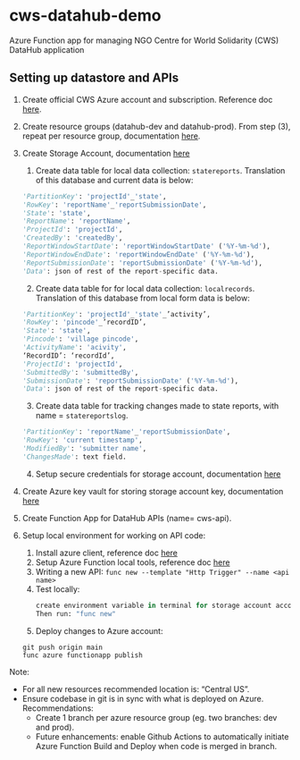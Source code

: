 # cws-datahub-demo
Azure Function app for managing NGO Centre for World Solidarity (CWS) DataHub application


## Setting up datastore and APIs


1.	Create official CWS Azure account and subscription. Reference doc [here](https://learn.microsoft.com/en-us/training/modules/create-an-azure-account). 
2.	Create resource groups (datahub-dev and datahub-prod). From step (3), repeat per resource group, documentation [here](https://learn.microsoft.com/en-us/azure/azure-resource-manager/management/manage-resource-groups-portal).
3.	Create Storage Account, documentation [here](https://learn.microsoft.com/en-us/azure/storage/common/storage-account-create?tabs=azure-portal)
    1.	Create data table for local data collection: `statereports`. Translation of this database and current data is below:


      ```python
      'PartitionKey': 'projectId'_'state',
      'RowKey': 'reportName'_'reportSubmissionDate',
      'State': 'state',
      'ReportName': 'reportName',
      'ProjectId': 'projectId',
      'CreatedBy': 'createdBy',
      'ReportWindowStartDate': 'reportWindowStartDate' ('%Y-%m-%d'),
      'ReportWindowEndDate': 'reportWindowEndDate' ('%Y-%m-%d'),
      'ReportSubmissionDate': 'reportSubmissionDate' ('%Y-%m-%d'),
      'Data': json of rest of the report-specific data.

      ```


    2.	Create data table for for local data collection: `localrecords`. Translation of this database from local form data is below:


      ```python
      'PartitionKey': 'projectId'_'state'_’activity’,
      'RowKey': 'pincode'_’recordID’,
      'State': 'state',
      'Pincode': 'village pincode',
      'ActivityName': 'acivity',
      ‘RecordID’: ‘recordId’,
      'ProjectId': 'projectId',
      'SubmittedBy': 'submittedBy',
      'SubmissionDate': 'reportSubmissionDate' ('%Y-%m-%d'),
      'Data': json of rest of the report-specific data.

      ```
      
      
    3.	Create data table for tracking changes made to state reports, with name = `statereportslog`.

      ```python
      'PartitionKey': 'reportName'_'reportSubmissionDate',
      'RowKey': 'current timestamp',
      'ModifiedBy': 'submitter name',
      'ChangesMade': text field.

      ```

    4.	Setup secure credentials for storage account, documentation [here](https://learn.microsoft.com/en-us/azure/storage/common/storage-account-keys-manage?tabs=azure-portal)
4.	Create Azure key vault for storing storage account key, documentation [here](https://learn.microsoft.com/en-us/azure/key-vault/secrets/quick-create-portal)
5.	Create Function App for DataHub APIs (name= cws-api). 
6.	Setup local environment for working on API code:
    1.	Install azure client, reference doc [here](https://www.google.com/url?sa=t&rct=j&q=&esrc=s&source=web&cd=&cad=rja&uact=8&ved=2ahUKEwitq9zzn7D7AhVhIbcAHdZ9BtgQFnoECBQQAQ&url=https%3A%2F%2Flearn.microsoft.com%2Fen-us%2Fcli%2Fazure%2Finstall-azure-cli&usg=AOvVaw2wU-IOK9bJspNOnFD8Hwz_)
    2. Setup Azure Function local tools, reference doc [here](https://learn.microsoft.com/en-us/azure/azure-functions/functions-run-local?tabs=v4%2Cmacos%2Ccsharp%2Cportal%2Cbash#v2)
    3. Writing a new API: ``func new --template "Http Trigger" --name <api name>``
    4. Test locally: 
        ``` python
        create environment variable in terminal for storage account account key. Name: 'STORAGE_ACCOUNT_KEY'
        Then run: "func new"
        ```
    5. Deploy changes to Azure account: 
      ```
      git push origin main
      func azure functionapp publish
      ```
       
    



Note:
*	For all new resources recommended location is: “Central US”.
* Ensure codebase in git is in sync with what is deployed on Azure. Recommendations:
    * Create 1 branch per azure resource group (eg. two branches: dev and prod). 
    * Future enhancements: enable Github Actions to automatically initiate Azure Function Build and Deploy when code is merged in branch.
